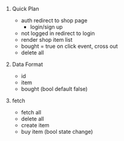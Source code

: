 1. Quick Plan
    - auth redirect to shop page
        - login/sign up
    - not logged in redirect to login
    - render shop item list
    - bought = true on click event, cross out
    - delete all

2. Data Format
    - id
    - item
    - bought (bool default false)

3. fetch
    - fetch all
    - delete all
    - create item
    - buy item (bool state change)